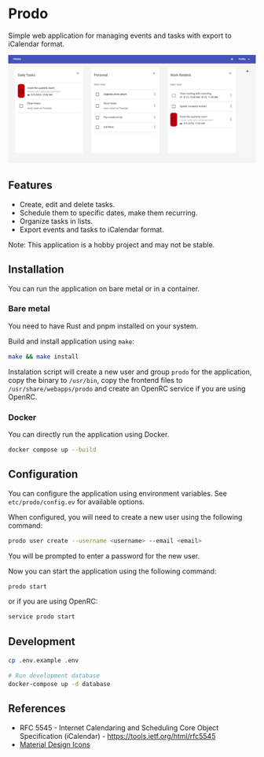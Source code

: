 # Prodo
Simple web application for managing events and tasks 
with export to iCalendar format.

![](docs/img/screenshot.png)

## Features
- Create, edit and delete tasks.
- Schedule them to specific dates, make them recurring.
- Organize tasks in lists.
- Export events and tasks to iCalendar format.

Note: This application is a hobby project and may not be stable.

## Installation
You can run the application on bare metal or in a container.

### Bare metal
You need to have Rust and pnpm installed on your system.

Build and install application using `make`:
```bash
make && make install
```

Instalation script will create a new user and group `prodo` 
for the application, copy the binary to `/usr/bin`,
copy the frontend files to `/usr/share/webapps/prodo` and create
an OpenRC service if you are using OpenRC.

### Docker
You can directly run the application using Docker. 

```bash
docker compose up --build
```

## Configuration
You can configure the application using environment variables.
See `etc/prodo/config.ev` for available options.

When configured, you will need to create a new user using the following command:
```bash
prodo user create --username <username> --email <email>
```
You will be prompted to enter a password for the new user.

Now you can start the application using the following command:
```bash
prodo start
```
or if you are using OpenRC:
```bash
service prodo start
```

## Development
```bash
cp .env.example .env
```

```bash
# Run development database
docker-compose up -d database
```

## References
- RFC 5545 - Internet Calendaring and Scheduling Core Object Specification (iCalendar) - https://tools.ietf.org/html/rfc5545
- [Material Design Icons](https://fonts.google.com/icons/)
